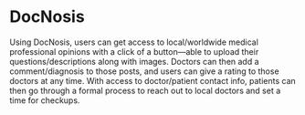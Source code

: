 # DocNosis

Using DocNosis, users can get access to local/worldwide medical professional opinions with a click of a button—able to upload their questions/descriptions along with images. Doctors can then add a comment/diagnosis to those posts, and users can give a rating to those doctors at any time. With access to doctor/patient contact info, patients can then go through a formal process to reach out to local doctors and set a time for checkups. 
